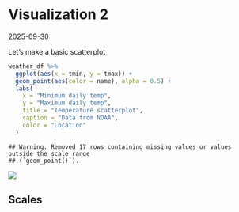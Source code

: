 Visualization 2
================
2025-09-30

Let’s make a basic scatterplot

``` r
weather_df %>% 
  ggplot(aes(x = tmin, y = tmax)) +
  geom_point(aes(color = name), alpha = 0.5) +
  labs(
    x = "Minimum daily temp",
    y = "Maximum daily temp",
    title = "Temperature scatterplot",
    caption = "Data from NOAA",
    color = "Location"
  )
```

    ## Warning: Removed 17 rows containing missing values or values outside the scale range
    ## (`geom_point()`).

![](30Sep2025_Viz2_files/figure-gfm/unnamed-chunk-1-1.png)<!-- -->

## Scales
